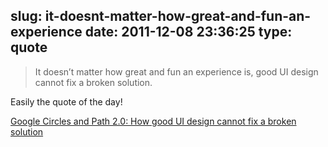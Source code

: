 slug: it-doesnt-matter-how-great-and-fun-an-experience
date: 2011-12-08 23:36:25
type: quote
---

> It doesn’t matter how great and fun an experience is, good UI design cannot fix a broken solution.

Easily the quote of the day!

 [Google Circles and Path 2.0: How good UI design cannot fix a broken solution](http://www.elezea.com/2011/12/google-path-ui-design/)
